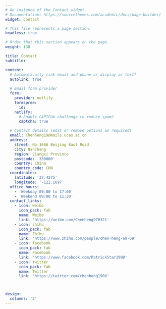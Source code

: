```yaml
---
# An instance of the Contact widget.
# Documentation: https://sourcethemes.com/academic/docs/page-builder/
widget: contact

# This file represents a page section.
headless: true

# Order that this section appears on the page.
weight: 130

title: Contact
subtitle:

content:
  # Automatically link email and phone or display as text?
  autolink: true
  
  # Email form provider
  form:
    provider: netlify
    formspree:
      id:
    netlify:
      # Enable CAPTCHA challenge to reduce spam?
      captcha: true

  # Contact details (edit or remove options as required)
  email: Chenheng19@mails.ucas.ac.cn
  address:
    street: No.1666 Beijing East Road
    city: Nanchang
    region: Jiangxi Province
    postcode: '330000'
    country: China
    country_code: CHN
  coordinates:
    latitude: '37.4275'
    longitude: '-122.1697'
  office_hours:
    - 'Weekday 09:00 to 17:00'
    - 'Weekend 09:00 to 11:30'
  contact_links:
    - icon: weibo
      icon_pack: fab
      name: Weibo
      link: 'https://weibo.com/Chenheng970321'
    - icon: zhihu
      icon_pack: fab
      name: Zhihu
      link: 'https://www.zhihu.com/people/chen-heng-69-69'
    - icon: facebook
      icon_pack: fab
      name: Facebook
      link: 'https://www.facebook.com/PatrickStar1908'
    - icon: twitter
      icon_pack: fab
      name: Twitter
      link: 'https://twitter.com/chenheng1908'



design:
  columns: '2'
---
```


